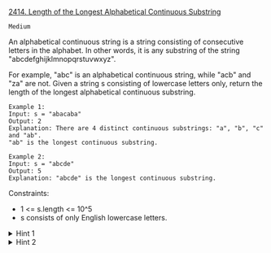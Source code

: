 [2414. Length of the Longest Alphabetical Continuous Substring](https://leetcode.com/problems/length-of-the-longest-alphabetical-continuous-substring/)

`Medium`

An alphabetical continuous string is a string consisting of consecutive letters in the alphabet. In other words, it is any substring of the string "abcdefghijklmnopqrstuvwxyz".

For example, "abc" is an alphabetical continuous string, while "acb" and "za" are not.
Given a string s consisting of lowercase letters only, return the length of the longest alphabetical continuous substring.

```
Example 1:
Input: s = "abacaba"
Output: 2
Explanation: There are 4 distinct continuous substrings: "a", "b", "c" and "ab".
"ab" is the longest continuous substring.

Example 2:
Input: s = "abcde"
Output: 5
Explanation: "abcde" is the longest continuous substring.
```

Constraints:

- 1 <= s.length <= 10^5
- s consists of only English lowercase letters.

<details>
<summary>Hint 1</summary>

What is the longest possible continuous substring?
</details>

<details>
<summary>Hint 2</summary>

The size of the longest possible continuous substring is at most 26, so we can just brute force the answer.
</details>